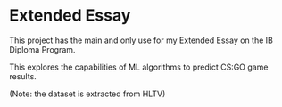 # Extended Essay
This project has the main and only use for my Extended Essay on the IB Diploma Program.

This explores the capabilities of ML algorithms to predict CS:GO game results.

(Note: the dataset is extracted from HLTV)
